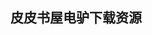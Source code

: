 ## 皮皮书屋电驴下载资源 

[Google Script_ Enterprise Application Essentials.pdf]: (ed2k://|file|Google%20Script_%20Enterprise%20Application%20Essentials.pdf|9825423|98e1d463fa24197b8c1bbc0901b06969|h=r7mqri4z7riuzmdrdewshs25xe52nzp3|/)

[Beginning Android 4 Games Development.pdf]: (ed2k://|file|Beginning%20Android%204%20Games%20Development.pdf|12150849|f299df74f6a7d1fe82e7130ee516b39b|h=hrexqrxqvhdccv4ego36vgywodhb3o3n|/)

[Learning Android Game Programming.pdf]: (ed2k://|file|Learning%20Android%20Game%20Programming.pdf|11480347|3b62e358b16b5dbc3a4beac8798c46ea|h=oyxhr3dk3khl45pwu4ozr6az4prdoarj|/)

[Windows Azure Programming Patterns for Start-ups.pdf]: (ed2k://|file|Windows%20Azure%20Programming%20Patterns%20for%20Start-ups.pdf|5207737|366d36dbc8c6e3394294d81898641287|h=cz4gymlftqasmbhweh2tgwmqiqmluv7r|/)

[Android Arcade Game App_  A Real World Project – Case Study Approach.pdf]: (ed2k://|file|Android%20Arcade%20Game%20App_%20%20A%20Real%20World%20Project%20%E2%80%93%20Case%20Study%20Approach.pdf|951397|732760a3d698c8d45558a9b31d740a03|h=dckmceimt3gjzyyp7ta6rwzi4yqsz623|/)

[云计算与分布式系统_从并行处理到物联网.pdf]: (ed2k://|file|%E4%BA%91%E8%AE%A1%E7%AE%97%E4%B8%8E%E5%88%86%E5%B8%83%E5%BC%8F%E7%B3%BB%E7%BB%9F_%E4%BB%8E%E5%B9%B6%E8%A1%8C%E5%A4%84%E7%90%86%E5%88%B0%E7%89%A9%E8%81%94%E7%BD%91.pdf|3331758|ca878534e95b0427c81cd0793f14ff3f|h=ak6ckenjgmb2vne35engu7wbjcnqctnm|/)

[The Definitive Guide to symfony.pdf]: (ed2k://|file|The%20Definitive%20Guide%20to%20symfony.pdf|9195683|cdc03e29b3a97d111120f1a9f12d0d10|h=bp63rwbxygilvknisrbs2dlk6apkmfhk|/)

[AJAX and PHP_ Building Responsive Web Applications.pdf]: (ed2k://|file|AJAX%20and%20PHP_%20Building%20Responsive%20Web%20Applications.pdf|3365692|dcb79e4544eaf9368c6e1b79de788ac3|h=vh3mvjsqjfb4cd6ddqb4hzrjrpb7r7m4|/)

[Node.Js for PHP Developers_ Porting PHP to Node.Js.pdf]: (ed2k://|file|Node.Js%20for%20PHP%20Developers_%20Porting%20PHP%20to%20Node.Js.pdf|5635876|6a327bbd748ecb5dd53f4282722d7826|h=hyx7wzfgwsrznzf4u2njpkswxeoa6nz2|/)

[大规模C++程序设计.pdf]: (ed2k://|file|%E5%A4%A7%E8%A7%84%E6%A8%A1C%2B%2B%E7%A8%8B%E5%BA%8F%E8%AE%BE%E8%AE%A1.pdf|18785300|638fb0960448ca77ffddcccdc66c1396|h=mfu5yduzihxom4e6nqph5k2x2gox74g3|/)

[The.Art.of.Intrusion.pdf]: (ed2k://|file|The.Art.of.Intrusion.pdf|3216746|d4253213b037eb13024ee28e44c36c82|h=stiqsabcgjkofumml5s7pypnyn6tm2z3|/)

[Mastering FreeBSD and OpenBSD Security.pdf]: (ed2k://|file|Mastering%20FreeBSD%20and%20OpenBSD%20Security.pdf|450974|7325be234190bb19be5f54c91dcd5fd4|h=fkynyj3rwpmx5gpin7nx6hwkvnpjwo5f|/)

[Radius.chm]: (ed2k://|file|Radius.chm|634487|486b25256efc2519246ff970c33928b4|h=6ncbjyuzzeq4bku7wsq42odlupke5cfs|/)

[The Joy of Clojure, 2nd ed. (EPUB).pdf]: (ed2k://|file|The%20Joy%20of%20Clojure%2C%202nd%20ed.%20%28EPUB%29.pdf|6865716|bc39e4e7c6e70f9fbf80121506197e1f|h=2pr2mjrj5h4ex4o3c2qkhxwvrcg27chl|/)

[Text Algorithms.pdf]: (ed2k://|file|Text%20Algorithms.pdf|2503907|09451c1592f86fbc129acb9bcfb2d9ec|h=cmsyn6gimy53clzuexyo65k6zvjnjhmn|/)

[SAS For Dummies.pdf]: (ed2k://|file|SAS%20For%20Dummies.pdf|13170835|a8e47f4f25652f163ca7ab1048b5a293|h=vwflvphz6tbt6hbminqlzigefwhhv7px|/)

[Joe Celko’s Data and Databases_Concepts in Practice.pdf]: (ed2k://|file|Joe%20Celko%E2%80%99s%20Data%20and%20Databases_Concepts%20in%20Practice.pdf|1588198|51fe1b64766e1aeede7fcd6fb81d42d4|h=ckjossjbb2qgwq27t2nr3j6d7di65iwx|/)

[挑战程序设计竞赛(第2版)(ZIP卷2).pdf]: (ed2k://|file|%E6%8C%91%E6%88%98%E7%A8%8B%E5%BA%8F%E8%AE%BE%E8%AE%A1%E7%AB%9E%E8%B5%9B%28%E7%AC%AC2%E7%89%88%29%28ZIP%E5%8D%B72%29.pdf|25976726|0f144d37e17e04c51f2e2cb8e6ab7038|h=p2lxtgzprv7lwwum2b5morfhdkrqjol3|/)

[Linux All-in-One For Dummies, 4th Edition.pdf]: (ed2k://|file|Linux%20All-in-One%20For%20Dummies%2C%204th%20Edition.pdf|12814685|e2c49f6927c2441aef26f6ac8a792fd3|h=fx3ntesvy3d2dl6lrobexldcctc7yi2y|/)

[Supervised Sequence Labelling with Recurrent Neural Networks.pdf]: (ed2k://|file|Supervised%20Sequence%20Labelling%20with%20Recurrent%20Neural%20Networks.pdf|2146120|a8ec07d0096b6f469b625c5a596416d5|h=z2udcrmann2ext3baahhjrds6buctzcw|/)

[Practical Android 4 Games Development.pdf]: (ed2k://|file|Practical%20Android%204%20Games%20Development.pdf|3332987|169e59329542ada0345f3802aaff2a5d|h=uh3tnn7bsovdqittlmzjnfwl36qy5osx|/)

[Mainframe Basics for Security Professionals_ Getting Started with RACF.pdf]: (ed2k://|file|Mainframe%20Basics%20for%20Security%20Professionals_%20Getting%20Started%20with%20RACF.pdf|4004997|22bba46fbf2116152446bcc7d220413f|h=ailv6tcfdrvssbjvzwqkjpih6mzynv5e|/)

[Software Design for Six Sigma.pdf]: (ed2k://|file|Software%20Design%20for%20Six%20Sigma.pdf|5372580|7f9923ee03ace11cbc6972bf31f8d260|h=3vj34ewj6bxs7h7xsl5uja6qvd3zf6pb|/)

[Iterating Infusion_ Clearer Views of Objects, Classes, and Systems.pdf]: (ed2k://|file|Iterating%20Infusion_%20Clearer%20Views%20of%20Objects%2C%20Classes%2C%20and%20Systems.pdf|3840840|d4c3f6014a1f37f67571727f691d5540|h=xbu5f7ykie4wtl7pfjmpmzrgfovudqbn|/)

[HTML & XHTML DeMYSTiFieD.pdf]: (ed2k://|file|HTML%20%26%20XHTML%20DeMYSTiFieD.pdf|17756838|355cee2c0569cb8f277867a8bf892340|h=xr5tnzlz532b7t6qxexpctrxvlvuftew|/)

[XNA4 3D Game Developmen by Example_Beginners Guide.pdf]: (ed2k://|file|XNA4%203D%20Game%20Developmen%20by%20Example_Beginners%20Guide.pdf|3982934|4a0d0ad58d6210e45762d276ec107ef7|h=jszelfwwpflrb222khoy4xoz3yy2uyrp|/)

[Blender Game Engine_ Beginner’s Guide.pdf]: (ed2k://|file|Blender%20Game%20Engine_%20Beginner%E2%80%99s%20Guide.pdf|10053188|155b0a9bd9aeeb583b66ffda453cdce1|h=4v5ooqwgaw364g24ybzjiujpcqsjrtk7|/)

[Pro Android C++ with the NDK.pdf]: (ed2k://|file|Pro%20Android%20C%2B%2B%20with%20the%20NDK.pdf|9204029|1b7a252bbc448b794c3a5787bd378a40|h=cgl76falfushpupqzkj4yionn5e3sbxt|/)

[3D Game Engine Design, Second Edition.pdf]: (ed2k://|file|3D%20Game%20Engine%20Design%2C%20Second%20Edition.pdf|10104388|be7c79a2e7b0d403ac0d347718e4905c|h=6b6napieaoaywdbqfo2teuxe2f4akjpf|/)

[AdvancED ActionScript 3.0 Design Patterns.pdf]: (ed2k://|file|AdvancED%20ActionScript%203.0%20Design%20Patterns.pdf|10491365|ca9caa69b6259dd55a48dadd6af05377|h=x57ykwaqm7bp3ysaifpbblr4c7qju3g4|/)

[ActionScript Developer’s Guide to PureMVC.pdf]: (ed2k://|file|ActionScript%20Developer%E2%80%99s%20Guide%20to%20PureMVC.pdf|5923606|8681710c81fa395a5c699f918c53c15d|h=b7bpedhtt5ih2xbr7pq6quwwzytnphic|/)

[Learning Flash Media Server 3.chm]: (ed2k://|file|Learning%20Flash%20Media%20Server%203.chm|9134131|7c2c71d754042c7dc512985482b2f5da|h=sultidunelwb6ut2wofd3jp6pzoymeoj|/)

[Secrets of the JavaScript Ninja.pdf]: (ed2k://|file|Secrets%20of%20the%20JavaScript%20Ninja.pdf|21416079|50dc97fc1e3c49faf32e4d4149649e4d|h=gaxb4wvezrdtxznahn4hww7t7xerjoxo|/)

[Foundation Game Design with ActionScript 3.0.pdf]: (ed2k://|file|Foundation%20Game%20Design%20with%20ActionScript%203.0.pdf|42595859|9c9381930f6b937f3c71c54f19d684e8|h=crvacthkqw5knabco243sibr4b2l45x2|/)

[JavaScript修炼之道.pdf]: (ed2k://|file|JavaScript%E4%BF%AE%E7%82%BC%E4%B9%8B%E9%81%93.pdf|13221564|55e66819630f4a210f243bdaa384e2e4|h=eplibf43adrng3gvqr4wdgvjzywhqfmn|/)

[AngularJS.pdf]: (ed2k://|file|AngularJS.pdf|1553554|2cf4c16e8405b3cf728b9d5a5c32b367|h=j3h4tvqe5auirdc5rlsmkv42erfep5tm|/)

[Flash ActionScript3.0 殿堂之路.pdf]: (ed2k://|file|Flash%20ActionScript3.0%20%E6%AE%BF%E5%A0%82%E4%B9%8B%E8%B7%AF.pdf|38662017|4626d8bda5b34f10787cb3ba7e708d4a|h=cnx6h4axitdrnctxdmyk23bx736p5bc5|/)

[actionScript3编程.pdf]: (ed2k://|file|actionScript3%E7%BC%96%E7%A8%8B.pdf|12869121|3e787218e952f760a0eb0f681328fadd|h=yibfvy6nmfseopxnms2snyj3ynokn2bq|/)

[ActionScript Graphing Cookbook.pdf]: (ed2k://|file|ActionScript%20Graphing%20Cookbook.pdf|2526829|2e20c3cfb595820b4a00d70b7d52ca31|h=fjrziwmc5c4okvryo4exb2asbosstoiu|/)

[Beginning ASP.NET 2.0 E-Commerce in C# 2005_ From Novice to Professional.pdf]: (ed2k://|file|Beginning%20ASP.NET%202.0%20E-Commerce%20in%20C%23%202005_%20From%20Novice%20to%20Professional.pdf|21635576|050e1c0b677ca438926a294e44ff485c|h=ajrdtd3yoy7ltcg72eobkhzfeipf7zv2|/)

[Pro ASP.NET 2.0 Website Programming.pdf]: (ed2k://|file|Pro%20ASP.NET%202.0%20Website%20Programming.pdf|13505934|a1af1ad2e66a267be0ef268fb6e85891|h=67svkz6bszxf7je7uqfv6qcvphr3jwbv|/)

[Ext.NET Web Application Development.pdf]: (ed2k://|file|Ext.NET%20Web%20Application%20Development.pdf|4764730|9d556277f7ff912e793b7c754d4ec765|h=k56vnivpyfyz3xcf4csy3zksivhuh4j4|/)

[Pro ASP.NET 2.0 E-Commerce in C# 2005.pdf]: (ed2k://|file|Pro%20ASP.NET%202.0%20E-Commerce%20in%20C%23%202005.pdf|15749028|abb5df217d25a9bb2639d6d0e05bcff5|h=7yaoxp2a54wfushcre5lcjz743ap7q3d|/)

[Ultra-Fast ASP.NET 4.5, 2nd Edition.pdf]: (ed2k://|file|Ultra-Fast%20ASP.NET%204.5%2C%202nd%20Edition.pdf|7231270|358cb30927165bc8599edc3736a29862|h=ye4zbbv3hvzzmeou3a3qw2pys4pjojpb|/)

[Beginning iPhone and iPad Web Apps_ Scripting with HTML5, CSS3, and JavaScript.pdf]: (ed2k://|file|Beginning%20iPhone%20and%20iPad%20Web%20Apps_%20Scripting%20with%20HTML5%2C%20CSS3%2C%20and%20JavaScript.pdf|18151279|b64ac21f4652019c53b49410f5497fb0|h=vhcmqmgrfcaa65onkiy4sostzfqmqkul|/)

[Learning the iOS 4 SDK for JavaScript Programmers.pdf]: (ed2k://|file|Learning%20the%20iOS%204%20SDK%20for%20JavaScript%20Programmers.pdf|7832547|d7e3813985cea3f30e02b8f7b9a501cc|h=yg6dhedxovo5qbbjag3bqseoinu3a7al|/)

[Beginning iOS Application Development with HTML and JavaScript.pdf]: (ed2k://|file|Beginning%20iOS%20Application%20Development%20with%20HTML%20and%20JavaScript.pdf|20824526|d08f61466bd38cdf9dc4799185602fe0|h=e7u7qfamays7m4vigeolm4qwuwtdn3um|/)

[C#高级编程（第7版）.pdf]: (ed2k://|file|C%23%E9%AB%98%E7%BA%A7%E7%BC%96%E7%A8%8B%EF%BC%88%E7%AC%AC7%E7%89%88%EF%BC%89.pdf|104250450|3a9347755891e32a9b699ed2ed299dc8|h=5a5wpcdjcchpxln2ks7lscylzkhvol2a|/)

[Learn HTML5 and JavaScript for iOS.pdf]: (ed2k://|file|Learn%20HTML5%20and%20JavaScript%20for%20iOS.pdf|11975515|721bdfaeb01996c976a4e6ff7713861e|h=yf4sfl6bsp2fjbqy3fjw3zqx7iuy6goy|/)

[Professional Visual Basic 2012 and .NET 4.5 Programming.pdf]: (ed2k://|file|Professional%20Visual%20Basic%202012%20and%20.NET%204.5%20Programming.pdf|45448441|c8eb346b622af829e033fea5fdf38cb2|h=2z4poh67unsdycsuf5a2cimwq4l2dsnb|/)

[Professional C# 2012 and .NET 4.5.pdf]: (ed2k://|file|Professional%20C%23%202012%20and%20.NET%204.5.pdf|31549195|7337c78c0b811947bca69d8e06a67bc3|h=ywwvno3pwz6usmzgbyu6cciqftnofry4|/)

[MCPD 70-519 Exam Ref_ Designing and Developing Web Applications Using Microsoft .NET Framework 4.pdf]: (ed2k://|file|MCPD%2070-519%20Exam%20Ref_%20Designing%20and%20Developing%20Web%20Applications%20Using%20Microsoft%20.NET%20Framework%204.pdf|9314256|f4a8120b723c4582ec41eff6b32190c4|h=zsjp2xqf2eseluozhivcvyaivtct2jxi|/)

[WiMAX_ Applications.pdf]: (ed2k://|file|WiMAX_%20Applications.pdf|3869519|4a4b37d4620c888f391337c5c6eaa052|h=dkcrj2b3jdhelmx4s37sikiqoudc7oo7|/)

[Building and Maintaining a Data Warehouse.pdf]: (ed2k://|file|Building%20and%20Maintaining%20a%20Data%20Warehouse.pdf|9317783|70f251a58a2a6119a3053156579b3606|h=dzyi32o2auujasynayp3zq2rvdvjv4vx|/)

[Configuring Cisco Unified Communications Manager and Unity Connection_ A Step-by-Step Guide.pdf]: (ed2k://|file|Configuring%20Cisco%20Unified%20Communications%20Manager%20and%20Unity%20Connection_%20A%20Step-by-Step%20Guide.pdf|17103744|abf22d2ed2bcc7f9321b594a60cdda38|h=54t57jxx3opkr6lnvhmmaakqksl5ausy|/)

[Cisco ASA_ All-in-One Firewall, IPS, Anti-X, and VPN Adaptive Security Appliance.pdf]: (ed2k://|file|Cisco%20ASA_%20All-in-One%20Firewall%2C%20IPS%2C%20Anti-X%2C%20and%20VPN%20Adaptive%20Security%20Appliance.pdf|33838923|612af500ca0a7dfe6e364a394aeb9a2f|h=r2oduhzqahq2bgdy3pnqqro74vx2sj2v|/)

[思科网络实验室路由、交换实验指南.pdf]: (ed2k://|file|%E6%80%9D%E7%A7%91%E7%BD%91%E7%BB%9C%E5%AE%9E%E9%AA%8C%E5%AE%A4%E8%B7%AF%E7%94%B1%E3%80%81%E4%BA%A4%E6%8D%A2%E5%AE%9E%E9%AA%8C%E6%8C%87%E5%8D%97.pdf|3444467|ae0990f23ed5e1b8fb0d55129181d7aa|h=auzdia6ztq3pezv4xmut24eacovf2oqt|/)

[Cisco OSPF命令与配置手册.pdf]: (ed2k://|file|Cisco%20OSPF%E5%91%BD%E4%BB%A4%E4%B8%8E%E9%85%8D%E7%BD%AE%E6%89%8B%E5%86%8C.pdf|7334369|bb4014901d0b049da873cb35aab03de8|h=goacyvnrc4s4b4ykbywir36emp5ew3dz|/)

[Mac OS X Lion In Depth,  2nd Edition.pdf]: (ed2k://|file|Mac%20OS%20X%20Lion%20In%20Depth%2C%20%202nd%20Edition.pdf|10134968|32aad7f8e158e45a1dabb6699bba696f|h=qv6o5s4ujso5yzeltrfkxxlc3m4m4vga|/)

[OS X Mountain Lion Server For Dummies.pdf]: (ed2k://|file|OS%20X%20Mountain%20Lion%20Server%20For%20Dummies.pdf|22625936|dfdb9bcec2188025685cdb02bd80641a|h=aistt7ns4c73ztejowsrikamj4y37c76|/)

[Mac OS X and iOS Internals.pdf]: (ed2k://|file|Mac%20OS%20X%20and%20iOS%20Internals.pdf|17388819|a9a8163702a81056eb304320bd1e8c64|h=yi7bico6bbkwxmbkhnqtiiltswdvazpo|/)

[Switching to a Mac For Dummies, OS X Lion Edition.pdf]: (ed2k://|file|Switching%20to%20a%20Mac%20For%20Dummies%2C%20OS%20X%20Lion%20Edition.pdf|10033678|ec46d02699be775374093aba501336c1|h=r5qtat7g4t3qjx7tosyfjtlj73iw2a3m|/)

[iWork for Mac OSX Cookbook.pdf]: (ed2k://|file|iWork%20for%20Mac%20OSX%20Cookbook.pdf|11039877|a8775a14bc222c320f389cbf89ba3524|h=fupt4ef7abor63ujkcbtqtcexvtla52z|/)

[Core Data_ Data Storage and Management for iOS, OS X, and iCloud, 2 edition.pdf]: (ed2k://|file|Core%20Data_%20Data%20Storage%20and%20Management%20for%20iOS%2C%20OS%20X%2C%20and%20iCloud%2C%202%20edition.pdf|15191842|9c0084471798933ceffa489bd61a2186|h=n25umeo6qrpdr4j53vcctskuon7jpydu|/)

[Cisco IOS Cookbook, 2nd Edition.pdf]: (ed2k://|file|Cisco%20IOS%20Cookbook%2C%202nd%20Edition.pdf|4509665|4df2d12c96e1d2b4058d2e3379167637|h=qmylliynyf75j246sztzmo5e55ho3wcy|/)

[Macintosh Terminal Pocket Guide.pdf]: (ed2k://|file|Macintosh%20Terminal%20Pocket%20Guide.pdf|4471382|ad3449222372e6762e83d4836c9727a4|h=esgo4s74msmr5jahx2u3dh5s6vmnwvmw|/)

[Learning Unix for OS X Mountain Lion.pdf]: (ed2k://|file|Learning%20Unix%20for%20OS%20X%20Mountain%20Lion.pdf|14266639|98f5f18e9468945cbb9a80c86c3538df|h=s5ww7imb3k7iq4t32badfx2p4ubihqgo|/)

[Internet Routing Architectures, Second Edition.pdf]: (ed2k://|file|Internet%20Routing%20Architectures%2C%20Second%20Edition.pdf|4911587|165a15ec00534739d289040b6776b309|h=cvrewoammxdgsdyvvkenrw36eqdz4w6z|/)

[CISCO Field Manual_ Router Configuration.chm]: (ed2k://|file|CISCO%20Field%20Manual_%20Router%20Configuration.chm|1661758|d459b5684969ed9b4b9bb40cecf64947|h=3mgvse6wntsb2ldvgzkx2irwy64agdh5|/)

[Cisco Field Manual_ Catalyst Switch Configuration.chm]: (ed2k://|file|Cisco%20Field%20Manual_%20Catalyst%20Switch%20Configuration.chm|1455664|ca5a800adf86eb8680d2c639f2360ea7|h=oeof5tvoqwgo2tpxhbjogzlrr7echtsy|/)

[CCIE Practical Studies Volume II.pdf]: (ed2k://|file|CCIE%20Practical%20Studies%20Volume%20II.pdf|20530508|00eb9c5d1129db2e59223a6f01e72fe2|h=yhjqobeor7aczrjthpls4fmkmjfcoce2|/)

[CCSP Cisco Secure PIX® Firewall Advanced Exam Certification Guide, Second Edition.chm]: (ed2k://|file|CCSP%20Cisco%20Secure%20PIX%C2%AE%20Firewall%20Advanced%20Exam%20Certification%20Guide%2C%20Second%20Edition.chm|12030216|2e38c0fd49ca105e583d8a5c156bc9dd|h=a5m37w6ppb7rfjbhpv3xuu5oie3fty6f|/)

[Insider Attack and Cyber Security_ Beyond the Hacker.pdf]: (ed2k://|file|Insider%20Attack%20and%20Cyber%20Security_%20Beyond%20the%20Hacker.pdf|2587998|3dfd9e78618a82fe91a9176a641fe3ab|h=6novrnqel4dctajwne4z7jubgg6byyn7|/)

[The Waite Group’s Object-Oriented Programming in C++.chm]: (ed2k://|file|The%20Waite%20Group%E2%80%99s%20Object-Oriented%20Programming%20in%20C%2B%2B.chm|2564339|3b316444dae79f97c90715f0bc145e13|h=3uc7porub3rqdevg6hw63evuahcq6axv|/)

[CCIE Routing and Switching Official Exam Certification Guide.pdf]: (ed2k://|file|CCIE%20Routing%20and%20Switching%20Official%20Exam%20Certification%20Guide.pdf|9566865|4d3eee4d804fbeb3181df9f9114455af|h=vo3eh7evdw4cs4lfp2t7iaxeh3klg5lr|/)

[CCNA Self-Study_ CCNA Portable Command Guide.chm]: (ed2k://|file|CCNA%20Self-Study_%20CCNA%20Portable%20Command%20Guide.chm|1348155|dbf8d65578f9066da425e514e59da624|h=gqqhha6f5o5b3t35eyk4esuxbclkvjbc|/)

[CCIE Security Practice Labs.chm]: (ed2k://|file|CCIE%20Security%20Practice%20Labs.chm|4758838|9af387d8da3edece09e74d6318692747|h=cinpmyc6y4zk546ixrrck3cicagajank|/)

[你必须知道的204个Visual C++开发问题.pdf]: (ed2k://|file|%E4%BD%A0%E5%BF%85%E9%A1%BB%E7%9F%A5%E9%81%93%E7%9A%84204%E4%B8%AAVisual%20C%2B%2B%E5%BC%80%E5%8F%91%E9%97%AE%E9%A2%98.pdf|35882517|56ba9aaf7558a43759839f2b5584e7ce|h=tyy4nceleagvxq7u5pavydroi2qax3oa|/)

[Professional Visual Studio 2012.pdf]: (ed2k://|file|Professional%20Visual%20Studio%202012.pdf|47094588|a78142bdaf77a54f46cdb65c1185964a|h=3c53ogwk3hpksznihxz4yijubae3hoc2|/)

[Microsoft .NET企业级应用架构设计.pdf]: (ed2k://|file|Microsoft%20.NET%E4%BC%81%E4%B8%9A%E7%BA%A7%E5%BA%94%E7%94%A8%E6%9E%B6%E6%9E%84%E8%AE%BE%E8%AE%A1.pdf|33739743|d0a520104d970bceb7c01293b04284cd|h=i2gwxowbnbvcxys3q76pkjpnbmgpvef5|/)

